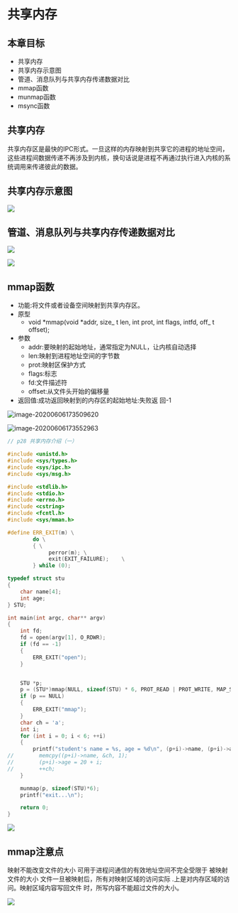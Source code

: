 # 共享内存

## 本章目标

- 共享内存
- 共享内存示意图
- 管道、消息队列与共享内存传递数据对比
- mmap函数
- munmap函数
- msync函数

## 共享内存

共享内存区是最快的IPC形式。一旦这样的内存映射到共享它的进程的地址空间，这些进程间数据传递不再涉及到内核，换句话说是进程不再通过执行进入内核的系统调用来传递彼此的数据。

## 共享内存示意图



![](https://i.loli.net/2020/06/06/3EMPlHh4Q2k6Xrv.png)

## 管道、消息队列与共享内存传递数据对比

![](https://i.loli.net/2020/06/06/g4cfajdV2ZAGRxq.png)

![](https://i.loli.net/2020/06/06/A6bR1HYIQi95hSu.png)

## mmap函数

- 功能:将文件或者设备空间映射到共享内存区。
- 原型
  - void *mmap(void *addr, size_ t len, int prot, int flags, intfd, off_ t
    offset);
- 参数
  - addr:要映射的起始地址，通常指定为NULL，让内核自动选择
  - len:映射到进程地址空间的字节数
  - prot:映射区保护方式
  - flags:标志
  - fd:文件描述符
  - offset:从文件头开始的偏移量
- 返回值:成功返回映射到的内存区的起始地址:失败返
  回-1

![image-20200606173509620](C:\Users\li180\AppData\Roaming\Typora\typora-user-images\image-20200606173509620.png)

![image-20200606173552963](C:\Users\li180\AppData\Roaming\Typora\typora-user-images\image-20200606173552963.png)

```c++
// p28 共享内存介绍（一）

#include <unistd.h>
#include <sys/types.h>
#include <sys/ipc.h>
#include <sys/msg.h>

#include <stdlib.h>
#include <stdio.h>
#include <errno.h>
#include <cstring>
#include <fcntl.h>
#include <sys/mman.h>

#define ERR_EXIT(m) \
        do \
        { \
             perror(m); \
             exit(EXIT_FAILURE);    \
        } while (0);

typedef struct stu
{
    char name[4];
    int age;
} STU;

int main(int argc, char** argv)
{
    int fd;
    fd = open(argv[1], O_RDWR);
    if (fd == -1)
    {
        ERR_EXIT("open");
    }


    STU *p;
    p = (STU*)mmap(NULL, sizeof(STU) * 6, PROT_READ | PROT_WRITE, MAP_SHARED, fd, 0);;
    if (p == NULL)
    {
        ERR_EXIT("mmap");
    }
    char ch = 'a';
    int i;
    for (int i = 0; i < 6; ++i)
    {
        printf("student's name = %s, age = %d\n", (p+i)->name, (p+i)->age);
//        memcpy((p+i)->name, &ch, 1);
//        (p+i)->age = 20 + i;
//        ++ch;
    }

    munmap(p, sizeof(STU)*6);
    printf("exit...\n");

    return 0;
}

```

![](https://i.loli.net/2020/06/06/I5Fc1aZ2p4fR8mt.png)

## mmap注意点

映射不能改变文件的大小
可用于进程问通信的有效地址空间不完全受限于
被映射文件的大小
文件一旦被映射后，所有对映射区域的访问实际
.上是对内存区域的访问。映射区域内容写回文件
时，所写内容不能超过文件的大小。

![](https://i.loli.net/2020/06/06/D3PSa8YQANR52eV.png)

